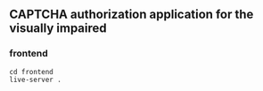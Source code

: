 ## CAPTCHA authorization application for the visually impaired

### frontend

```
cd frontend
live-server .
```